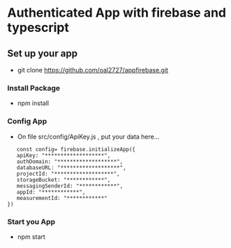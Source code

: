 # Authenticated App with firebase and typescript


## Set up your app

- git clone https://github.com/oal2727/appfirebase.git

### Install Package

- npm install


### Config App
 - On file src/config/ApiKey.js , put your data here...
 ```
    const config= firebase.initializeApp({
    apiKey: "*******************",
    authDomain: "*******************",
    databaseURL: "*******************",
    projectId: "*******************",
    storageBucket: "************",
    messagingSenderId: "************",
    appId: "************",
    measurementId: "************"
})
 ```

### Start you App

- npm start
 
